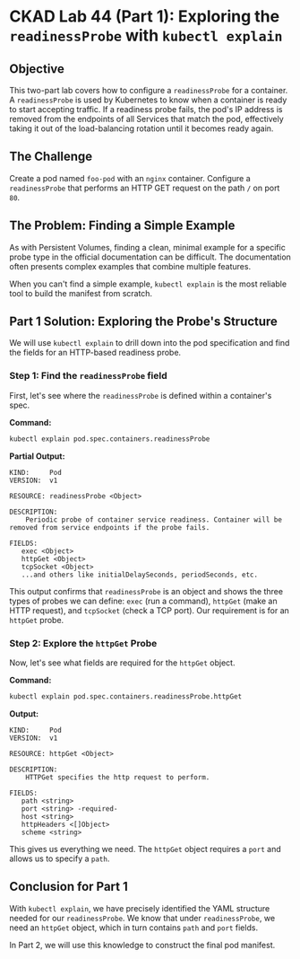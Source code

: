 # CKAD Lab 44 (Part 1): Exploring the `readinessProbe` with `kubectl explain`

## Objective
This two-part lab covers how to configure a `readinessProbe` for a container. A `readinessProbe` is used by Kubernetes to know when a container is ready to start accepting traffic. If a readiness probe fails, the pod's IP address is removed from the endpoints of all Services that match the pod, effectively taking it out of the load-balancing rotation until it becomes ready again.

## The Challenge
Create a pod named `foo-pod` with an `nginx` container. Configure a `readinessProbe` that performs an HTTP GET request on the path `/` on port `80`.

## The Problem: Finding a Simple Example
As with Persistent Volumes, finding a clean, minimal example for a specific probe type in the official documentation can be difficult. The documentation often presents complex examples that combine multiple features.

When you can't find a simple example, `kubectl explain` is the most reliable tool to build the manifest from scratch.

## Part 1 Solution: Exploring the Probe's Structure
We will use `kubectl explain` to drill down into the pod specification and find the fields for an HTTP-based readiness probe.

### Step 1: Find the `readinessProbe` field
First, let's see where the `readinessProbe` is defined within a container's spec.

**Command:**
```bash
kubectl explain pod.spec.containers.readinessProbe
```

**Partial Output:**
```
KIND:     Pod
VERSION:  v1

RESOURCE: readinessProbe <Object>

DESCRIPTION:
    Periodic probe of container service readiness. Container will be removed from service endpoints if the probe fails.

FIELDS:
   exec <Object>
   httpGet <Object>
   tcpSocket <Object>
   ...and others like initialDelaySeconds, periodSeconds, etc.
```
This output confirms that `readinessProbe` is an object and shows the three types of probes we can define: `exec` (run a command), `httpGet` (make an HTTP request), and `tcpSocket` (check a TCP port). Our requirement is for an `httpGet` probe.

### Step 2: Explore the `httpGet` Probe
Now, let's see what fields are required for the `httpGet` object.

**Command:**
```bash
kubectl explain pod.spec.containers.readinessProbe.httpGet
```

**Output:**
```
KIND:     Pod
VERSION:  v1

RESOURCE: httpGet <Object>

DESCRIPTION:
    HTTPGet specifies the http request to perform.

FIELDS:
   path <string>
   port <string> -required-
   host <string>
   httpHeaders <[]Object>
   scheme <string>
```
This gives us everything we need. The `httpGet` object requires a `port` and allows us to specify a `path`. 

## Conclusion for Part 1
With `kubectl explain`, we have precisely identified the YAML structure needed for our `readinessProbe`. We know that under `readinessProbe`, we need an `httpGet` object, which in turn contains `path` and `port` fields.

In Part 2, we will use this knowledge to construct the final pod manifest.
